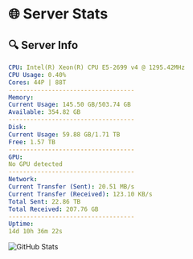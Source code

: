 # 🌐 Server Stats
## 🔍 Server Info
```yaml
CPU: Intel(R) Xeon(R) CPU E5-2699 v4 @ 1295.42MHz
CPU Usage: 0.40%
Cores: 44P | 88T
-----------------------------------
Memory:
Current Usage: 145.50 GB/503.74 GB
Available: 354.82 GB
-----------------------------------
Disk:
Current Usage: 59.88 GB/1.71 TB
Free: 1.57 TB
-----------------------------------
GPU:
No GPU detected
-----------------------------------
Network:
Current Transfer (Sent): 20.51 MB/s
Current Transfer (Received): 123.10 KB/s
Total Sent: 22.86 TB
Total Received: 207.76 GB
-----------------------------------
Uptime:
14d 10h 36m 22s
```
![GitHub Stats](https://img.shields.io/badge/Updated-2025-03-22_07:59:11-blue)